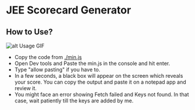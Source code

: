 # JEE Scorecard Generator

## How to Use?

![alt Usage GIF](https://raw.githubusercontent.com/skndash96/jee-scorecard/main/usage.gif)

- Copy the code from [./min.js](https://github.com/skndash96/jee-scorecard/tree/main/min.js)
- Open Dev tools and Paste the min.js in the console and hit enter.
- Type "allow pasting" if you have to.
- In a few seconds, a black box will appear on the screen which reveals your score. You can copy the output and paste it on a notepad app and review it.
-  You might face an error showing Fetch failed and Keys not found. In that case, wait patiently till the keys are added by me.